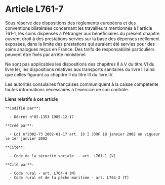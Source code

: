 # Article L761-7

Sous réserve des dispositions des règlements européens et des conventions bilatérales concernant les travailleurs mentionnés
à l'article 761-1, les soins dispensés à l'étranger aux bénéficiaires du présent chapitre ouvrent droit à des prestations
servies sur la base des dépenses réellement exposées, dans la limite des prestations qui auraient été servies pour des soins
analogues reçus en France. Des tarifs de responsabilité particuliers peuvent être fixés par arrêté ministériel. 

Ne sont pas applicables les dispositions des chapitres II à V du titre VI du livre Ier, les dispositions relatives aux
transports sanitaires du livre III ainsi que celles figurant au chapitre II du titre III du livre IV. 

Les autorités consulaires françaises communiquent à la caisse compétente toutes informations nécessaires à l'exercice de son
contrôle.

**Liens relatifs à cet article**

	**Codifié par**:

	  - Décret n°85-1353 1985-12-17

	**Créé par**:

	  - Loi n°2002-73 2002-01-17 art. 19 I JORF 18 janvier 2002 en vigueur le 1er janvier 2002

	**Cite**:

	  - Code de la sécurité sociale. - art. L761-1 (V)

	**Cité par**:

	  - Code rural - art. L764-4 (M)
	  - Code rural et de la pêche maritime - art. L764-3 (T)
